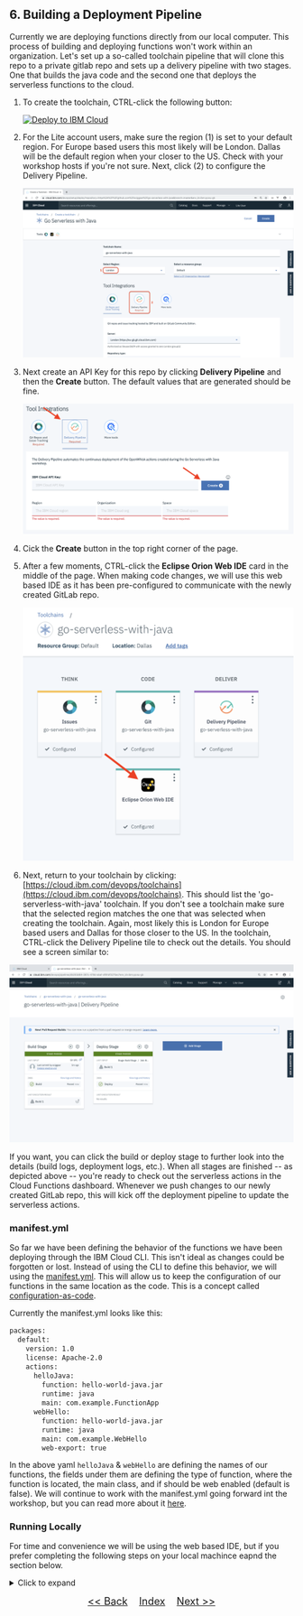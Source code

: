 ## 6. Building a Deployment Pipeline

Currently we are deploying functions directly from our local computer. This process of building and deploying functions won't work within an organization. Let's set up a so-called toolchain pipeline that will clone this repo to a private gitlab repo and sets up a delivery pipeline with two stages. One that builds the java code and the second one that deploys the serverless functions to the cloud.

1. To create the toolchain, CTRL-click the following button:
	
	[![Deploy to IBM Cloud](https://cloud.ibm.com/devops/setup/deploy/button.png)](https://cloud.ibm.com/devops/setup/deploy?repository=https://github.com/wkorando/go-serverless-with-java&branch=master&env_id=ibm:yp:us-south)

2. For the Lite account users, make sure the region (1) is set to your default region. For Europe based users this most likely will be London. Dallas will be the default region when your closer to the US. Check with your workshop hosts if you're not sure. Next, click (2) to configure the Delivery Pipeline.

	![](./images/pipeline-1.png)

3. Next create an API Key for this repo by clicking **Delivery Pipeline** and then the **Create** button. The default values that are generated should be fine.

	![](images/create_api_key.png)

4. Cick the **Create** button in the top right corner of the page.

5. After a few moments, CTRL-click the **Eclipse Orion Web IDE** card in the middle of the page. When making code changes, we will use this web based IDE as it has been pre-configured to communicate with the newly created GitLab repo.

	![](images/open_ide.png)

6. Next, return to your toolchain by clicking: [https://cloud.ibm.com/devops/toolchains](https://cloud.ibm.com/devops/toolchains). This should list the 'go-serverless-with-java' toolchain. If you don't see a toolchain make sure that the selected region matches the one that was selected when creating the toolchain. Again, most likely this is London for Europe based users and Dallas for those closer to the US. In the toolchain, CTRL-click the Delivery Pipeline tile to check out the details. You should see a screen similar to:

![](./images/pipeline-4.png)

If you want, you can click the build or deploy stage to further look into the details (build logs, deployment logs, etc.). When all stages are finished -- as depicted above -- you're ready to check out the serverless actions in the Cloud Functions dashboard. Whenever we push changes to our newly created GitLab repo, this will kick off the deployment pipeline to update the serverless actions.

### manifest.yml

So far we have been defining the behavior of the functions we have been deploying through the IBM Cloud CLI. This isn't ideal as changes could be forgotten or lost. Instead of using the CLI to define this behavior, we will using the [manifest.yml](mainfest.yml). This will allow us to keep the configuration of our functions in the same location as the code. This is a concept called [configuration-as-code](https://rollout.io/blog/configuration-as-code-everything-need-know/).

Currently the manifest.yml looks like this: 

```
packages:
  default:
    version: 1.0
    license: Apache-2.0
    actions:
      helloJava:
        function: hello-world-java.jar
        runtime: java
        main: com.example.FunctionApp
      webHello:
        function: hello-world-java.jar
        runtime: java
        main: com.example.WebHello      
        web-export: true
``` 

In the above yaml `helloJava` & `webHello` are defining the names of our functions, the fields under them are defining the type of function, where the function is located, the main class, and if should be web enabled (default is false). We will continue to work with the manifest.yml going forward int the workshop, but you can read more about it [here](https://cloud.ibm.com/docs/openwhisk?topic=cloud-functions-deploy).

### Running Locally

For time and convenience we will be using the web based IDE, but if you prefer completing the following steps on your local machince eapnd the section below. 

<details>
  <summary>Click to expand</summary>
  https://[region].git.cloud.ibm.com/profile/personal_access_tokens
</details> 

<p  align="center">
	<font size="4">
 		<a href="STEP5.md"><< Back</a>&nbsp;&nbsp;&nbsp;&nbsp;<a href="README.md">Index</a>&nbsp;&nbsp;&nbsp;&nbsp;<a href="STEP7.md">Next >></a></td>
 </font>
</p>
